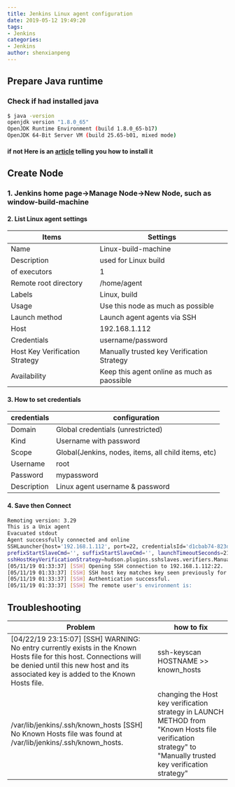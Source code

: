 ```yaml
---
title: Jenkins Linux agent configuration
date: 2019-05-12 19:49:20
tags: 
- Jenkins
categories: 
- Jenkins
author: shenxianpeng
---
```


## Prepare Java runtime

### Check if had installed java

```bash
$ java -version
openjdk version "1.8.0_65"
OpenJDK Runtime Environment (build 1.8.0_65-b17)
OpenJDK 64-Bit Server VM (build 25.65-b01, mixed mode)
```

#### if not Here is an [article](https://www.javahelps.com/2015/03/install-oracle-jdk-in-ubuntu.html) telling you how to install it

## Create Node

### 1. Jenkins home page->Manage Node->New Node, such as window-build-machine

#### 2. List Linux agent settings

| Items | Settings |
|---|---|
| Name | Linux-build-machine |
| Description | used for Linux build |
| of executors | 1 |  
| Remote root directory | /home/agent |  
| Labels | Linux, build |  
| Usage | Use this node as much as possible  |  
| Launch method| Launch agent agents via SSH |  
| Host | 192.168.1.112 |
| Credentials | username/password|
| Host Key Verification Strategy | Manually trusted key Verification Strategy |
| Availability | Keep this agent online as much as paossible |

#### 3. How to set credentials

| credentials | configuration |
|---|---|
| Domain | Global credentials (unrestricted) |
| Kind | Username with password |
| Scope | Global(Jenkins, nodes, items, all child items, etc) |  
| Username | root |  
| Password | mypassword |  
| Description | Linux agent username & password |  

#### 4. Save then Connect

```bash
Remoting version: 3.29
This is a Unix agent
Evacuated stdout
Agent successfully connected and online
SSHLauncher{host='192.168.1.112', port=22, credentialsId='d1cbab74-823d-41aa-abb7-8584859503d0', jvmOptions='', javaPath='/usr/bin/java',
prefixStartSlaveCmd='', suffixStartSlaveCmd='', launchTimeoutSeconds=210, maxNumRetries=10, retryWaitTime=15,
sshHostKeyVerificationStrategy=hudson.plugins.sshslaves.verifiers.ManuallyTrustedKeyVerificationStrategy, tcpNoDelay=true, trackCredentials=true}
[05/11/19 01:33:37] [SSH] Opening SSH connection to 192.168.1.112:22.
[05/11/19 01:33:37] [SSH] SSH host key matches key seen previously for this host. Connection will be allowed.
[05/11/19 01:33:37] [SSH] Authentication successful.
[05/11/19 01:33:37] [SSH] The remote user's environment is:
```

## Troubleshooting

| Problem  | how to fix |
|---|---|
| [04/22/19 23:15:07] [SSH] WARNING: No entry currently exists in the Known Hosts file for this host. Connections will be denied until this new host and its associated key is added to the Known Hosts file. | ssh-keyscan HOSTNAME >> known_hosts |
| /var/lib/jenkins/.ssh/known_hosts [SSH] No Known Hosts file was found at /var/lib/jenkins/.ssh/known_hosts. | changing the Host key verification strategy in LAUNCH METHOD from "Known Hosts file verification strategy" to "Manually trusted key verification strategy" |
